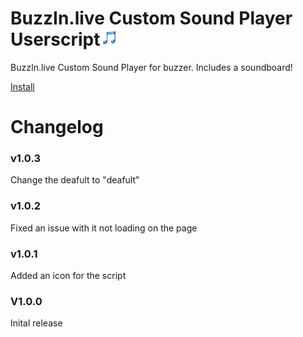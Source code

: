 # BuzzIn.live Custom Sound Player Userscript<img src='https://raw.githubusercontent.com/WilsontheWolf/BuzzIn.live-Custom-Sound-Player-Userscript/master/image.png' height="25"></img>
BuzzIn.live Custom Sound Player for buzzer. Includes a soundboard!

<a href="https://github.com/WilsontheWolf/BuzzIn.live-Custom-Sound-Player-Userscript/raw/master/sound.user.js">Install</a>
# Changelog
### v1.0.3
Change the deafult to "deafult"
### v1.0.2
Fixed an issue with it not loading on the page
### v1.0.1
Added an icon for the script
### V1.0.0
Inital release 
